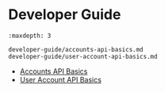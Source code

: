 # Developer Guide

```{toctree}
:maxdepth: 3

developer-guide/accounts-api-basics.md
developer-guide/user-account-api-basics.md
```

- [Accounts API Basics](./developer-guide/accounts-api-basics.md)
- [User Account API Basics](./developer-guide/user-account-api-basics.md)
